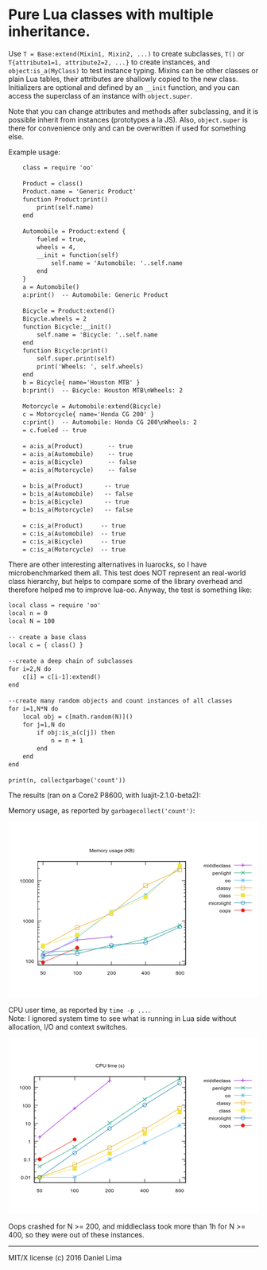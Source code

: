 Pure Lua classes with multiple inheritance.
===========================================

Use `T = Base:extend(Mixin1, Mixin2, ...)` to create subclasses,
`T()` or `T{attribute1=1, attribute2=2, ...}` to create instances,
and `object:is_a(MyClass)` to test instance typing. Mixins can be
other classes or plain Lua tables, their attributes are shallowly
copied to the new class. Initializers are optional and defined by
an `__init` function, and you can access the superclass of an 
instance with `object.super`.

Note that you can change attributes and methods after subclassing,
and it is possible inherit from instances (prototypes a la JS).
Also, `object.super` is there for convenience only and can be 
overwritten if used for something else.

Example usage:

```
	class = require 'oo'

	Product = class()
	Product.name = 'Generic Product'
	function Product:print()
		print(self.name)
	end

	Automobile = Product:extend {
		fueled = true,
		wheels = 4,
		__init = function(self)
			self.name = 'Automobile: '..self.name
		end
	}
	a = Automobile()
	a:print()  -- Automobile: Generic Product

	Bicycle = Product:extend()
	Bicycle.wheels = 2
	function Bicycle:__init()
		self.name = 'Bicycle: '..self.name
	end
	function Bicycle:print()
		self.super.print(self)
		print('Wheels: ', self.wheels)
	end
	b = Bicycle{ name='Houston MTB' }
	b:print()  -- Bicycle: Houston MTB\nWheels: 2

	Motorcycle = Automobile:extend(Bicycle)
	c = Motorcycle{ name='Honda CG 200' }
	c:print()  -- Automobile: Honda CG 200\nWheels: 2
	= c.fueled -- true

	= a:is_a(Product)       -- true
	= a:is_a(Automobile)    -- true
	= a:is_a(Bicycle)       -- false
	= a:is_a(Motorcycle)    -- false

	= b:is_a(Product)      -- true
	= b:is_a(Automobile)   -- false
	= b:is_a(Bicycle)      -- true
	= b:is_a(Motorcycle)   -- false

	= c:is_a(Product)     -- true
	= c:is_a(Automobile)  -- true
	= c:is_a(Bicycle)     -- true
	= c:is_a(Motorcycle)  -- true
```

There are other interesting alternatives in luarocks, so I have
microbenchmarked them all. This test does NOT represent an 
real-world class hierarchy, but helps to compare some of the
library overhead and therefore helped me to improve lua-oo.
Anyway, the test is something like:

```
local class = require 'oo'
local n = 0
local N = 100

-- create a base class
local c = { class() }

--create a deep chain of subclasses
for i=2,N do
	c[i] = c[i-1]:extend()
end

--create many random objects and count instances of all classes
for i=1,N*N do
	local obj = c[math.random(N)]()
	for j=1,N do
		if obj:is_a(c[j]) then
			n = n + 1
		end
	end
end

print(n, collectgarbage('count'))
```

The results (ran on a Core2 P8600, with luajit-2.1.0-beta2):

Memory usage, as reported by `garbagecollect('count')`:

![Memory usage (KB)](https://github.com/limadm/lua-oo/raw/master/tests/plots/mem.png)

CPU user time, as reported by `time -p ...`.  
Note: I ignored system time to see what is running in Lua side
without allocation, I/O and context switches.

![CPU time (s)](https://github.com/limadm/lua-oo/raw/master/tests/plots/cpu.png)

Oops crashed for N >= 200, and middleclass took more than 1h for
N >= 400, so they were out of these instances.

---

MIT/X license (c) 2016 Daniel Lima
